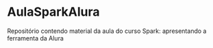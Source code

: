 # AulaSparkAlura
Repositório contendo material da aula do curso Spark: apresentando a ferramenta da Alura

